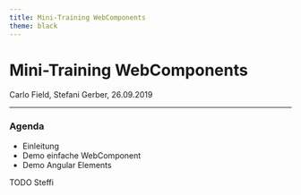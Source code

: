 ```yaml
---
title: Mini-Training WebComponents
theme: black
---
```

# Mini-Training WebComponents

Carlo Field, Stefani Gerber, 26.09.2019

----

### Agenda

- Einleitung
- Demo einfache WebComponent
- Demo Angular Elements

TODO Steffi
